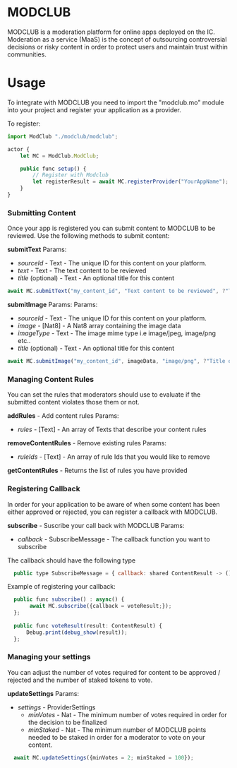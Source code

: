# MODCLUB

MODCLUB is a moderation platform for online apps deployed on the IC. Moderation as a service (MaaS) is the concept of outsourcing controversial decisions or risky content in order to protect users and maintain trust within communities.


# Usage

To integrate with MODCLUB you need to import the "modclub.mo" module into your project and register your application as a provider. 

To register:
```js
import ModClub "./modclub/modclub";

actor {
    let MC = ModClub.ModClub;

    public func setup() {
        // Register with Modclub
        let registerResult = await MC.registerProvider("YourAppName");
    }
}
```

### Submitting Content

Once your app is registered you can submit content to MODCLUB to be reviewed. Use the following methods to submit content:

**submitText**
Params:
- *sourceId* - Text - The unique ID for this content on your platform. 
- *text* - Text - The text content to be reviewed
- *title* (optional) - Text - An optional title for this content

```js
await MC.submitText("my_content_id", "Text content to be reviewed", ?"Title of content");
```

**submitImage**
Params:
Params:
- *sourceId* - Text - The unique ID for this content on your platform. 
- *image* - [Nat8] - A Nat8 array containing the image data 
- *imageType* - Text - The image mime type i.e image/jpeg, image/png etc..
- *title* (optional) - Text - An optional title for this content

```js
await MC.submitImage("my_content_id", imageData, "image/png", ?"Title of Image Content");
```
### Managing Content Rules

You can set the rules that moderators should use to evaluate if the submitted content violates those them or not.

**addRules** - Add content rules
Params:
- *rules* - [Text] - An array of Texts that describe your content rules


**removeContentRules** - Remove existing rules
Params:
- *ruleIds* - [Text] - An array of rule Ids that you would like to remove

**getContentRules** - Returns the list of rules you have provided


### Registering Callback
In order for your application to be aware of when some content has been either approved or rejected, you can register a callback with MODCLUB.

**subscribe** - Suscribe your call back with MODCLUB
Params:
- *callback* - SubscribeMessage - The callback function you want to subscribe

The callback should have the following type
```js
  public type SubscribeMessage = { callback: shared ContentResult -> (); };
```

Example of registering your callback:
```js
  public func subscribe() : async() {
       await MC.subscribe({callback = voteResult;});
  };
    
  public func voteResult(result: ContentResult) {
      Debug.print(debug_show(result));
  };
```

### Managing your settings
You can adjust the number of votes required for content to be approved / rejected and the number of staked tokens to vote.

**updateSettings**
Params:
- *settings* - ProviderSettings
  - *minVotes* - Nat - The minimum number of votes required in order for the decision to be finalized
  - *minStaked* - Nat - The minimum number of MODCLUB points needed to be staked in order for a moderator to vote on your content.

```js
  await MC.updateSettings({minVotes = 2; minStaked = 100});
```



